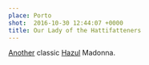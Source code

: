 ```yaml
---
place: Porto
shot:  2016-10-30 12:44:07 +0000
title: Our Lady of the Hattifatteners
---
```


[Another](/1/125/queen-bee/) classic [Hazul](http://hazul.pt/) Madonna.

